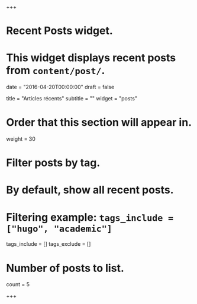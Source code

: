 +++
# Recent Posts widget.
# This widget displays recent posts from `content/post/`.

date = "2016-04-20T00:00:00"
draft = false

title = "Articles récents"
subtitle = ""
widget = "posts"

# Order that this section will appear in.
weight = 30

# Filter posts by tag.
#  By default, show all recent posts.
#  Filtering example: `tags_include = ["hugo", "academic"]`
tags_include = []
tags_exclude = []

# Number of posts to list.
count = 5

+++


